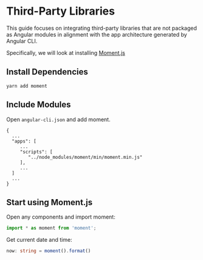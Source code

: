 # Third-Party Libraries

This guide focuses on integrating third-party libraries that are not packaged as Angular modules in alignment with the app architecture generated by Angular CLI.

Specifically, we will look at installing [Moment.js](https://momentjs.com/)

## Install Dependencies

`yarn add moment`

## Include Modules

Open `angular-cli.json` and add moment.

```
{
  ...
  "apps": [
     ...
     "scripts": [
        "../node_modules/moment/min/moment.min.js"
     ],
     ...
  ]
  ...
}
```

## Start using Moment.js

Open any components and import moment:

```typescript
import * as moment from 'moment';
```

Get current date and time:

```typescript
now: string = moment().format()
```
